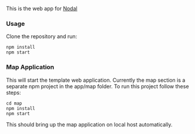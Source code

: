 This is the web app for [Nodal](http://nodal.co)

### Usage
Clone the repository and run:
```
npm install
npm start
```

### Map Application
This will start the template web application. Currently the map section is a separate npm project in the app/map folder. To run this project follow these steps:
```
cd map
npm install
npm start
```
This should bring up the map application on local host automatically.


